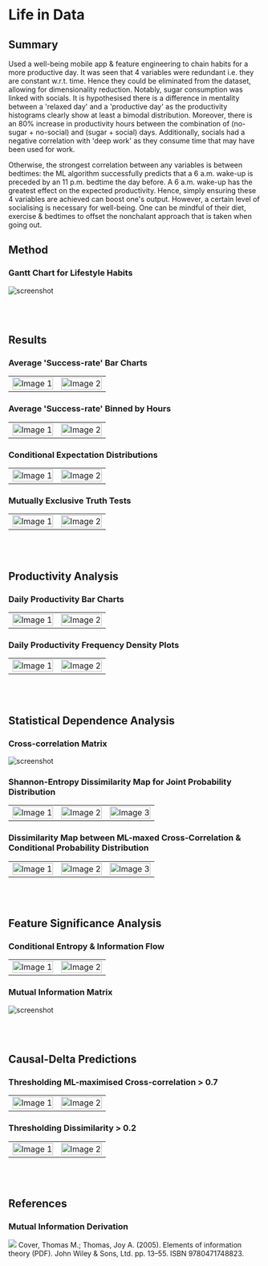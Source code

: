 # Life in Data

## Summary
Used a well-being mobile app & feature engineering to chain habits for a more productive day. It was seen that 4 variables were redundant i.e. they are constant w.r.t. time. Hence they could be eliminated from the dataset, allowing for dimensionality reduction. Notably, sugar consumption was linked with socials. It is hypothesised there is a difference in mentality between a 'relaxed day' and a 'productive day' as the productivity histograms clearly show at least a bimodal distribution. Moreover, there is an 80% increase in productivity hours between the combination of (no-sugar + no-social) and (sugar + social) days. Additionally, socials had a negative correlation with 'deep work' as they consume time that may have been used for work.

Otherwise, the strongest correlation between any variables is between bedtimes: the ML algorithm successfully predicts that a 6 a.m. wake-up is preceded by an 11 p.m. bedtime the day before. A 6 a.m. wake-up has the greatest effect on the expected productivity. Hence, simply ensuring these 4 variables are achieved can boost one's output. However, a certain level of socialising is necessary for well-being. One can be mindful of their diet, exercise & bedtimes to offset the nonchalant approach that is taken when going out.

## Method
### Gantt Chart for Lifestyle Habits
![screenshot](Images/GanttChart.png)

<br></br>
## Results
### Average 'Success-rate' Bar Charts
<table>
  <tr>
    <td>
      <img src="Images/BarMapped.png" alt="Image 1" style="width: 100%;">
    </td>
    <td>
      <img src="Images/BarMappedSorted.png" alt="Image 2" style="width: 100%;">
    </td>
  </tr>
</table>

### Average 'Success-rate' Binned by Hours
<table>
  <tr>
    <td>
      <img src="Images/PlotCondSuccess.png" alt="Image 1" style="width: 100%;">
    </td>
    <td>
      <img src="Images/PlotCondSuccessDiff.png" alt="Image 2" style="width: 100%;">
    </td>
  </tr>
</table>

### Conditional Expectation Distributions
<table>
  <tr>
    <td>
      <img src="Images/PlotCondExp.png" alt="Image 1" style="width: 100%;">
    </td>
    <td>
      <img src="Images/PlotCondExpReduced.png" alt="Image 2" style="width: 100%;">
    </td>
  </tr>
</table>

### Mutually Exclusive Truth Tests
<table>
  <tr>
    <td>
      <img src="Images/TruthFreq.png" alt="Image 1" style="width: 100%;">
    </td>
    <td>
      <img src="Images/TruthExp.png" alt="Image 2" style="width: 100%;">
    </td>
  </tr>
</table>

<br></br>
## Productivity Analysis
### Daily Productivity Bar Charts 
<table>
  <tr>
    <td>
      <img src="Images/ProductivityAll.png" alt="Image 1" style="width: 100%;">
    </td>
    <td>
      <img src="Images/ProductivityAllSorted.png" alt="Image 2" style="width: 100%;">
    </td>
  </tr>
</table>

### Daily Productivity Frequency Density Plots
<table>
  <tr>
    <td>
      <img src="Images/ProductivityHistogram.png" alt="Image 1" style="width: 100%;">
    </td>
    <td>
      <img src="Images/ProductivityKDE.png" alt="Image 2" style="width: 100%;">
    </td>
  </tr>
</table>

<br></br>
## Statistical Dependence Analysis
### Cross-correlation Matrix
![screenshot](Images/PlotPearson.png)

### Shannon-Entropy Dissimilarity Map for Joint Probability Distribution
<table>
  <tr>
    <td>
      <img src="Images/PlotJointDist.png" alt="Image 1" style="width: 100%;">
    </td>
    <td>
      <img src="Images/PlotJointTheoretic.png" alt="Image 2" style="width: 100%;">
    </td>
    <td>
      <img src="Images/PlotJointDissimilarity.png" alt="Image 3" style="width: 100%;">
    </td>
  </tr>
</table>

### Dissimilarity Map between ML-maxed Cross-Correlation & Conditional Probability Distribution
<table>
  <tr>
    <td>
      <img src="Images/PlotCondProb.png" alt="Image 1" style="width: 100%;">
    </td>
    <td>
      <img src="Images/PlotCondProbML.png" alt="Image 2" style="width: 100%;">
    </td>
    <td>
      <img src="Images/PlotCondProbDissimilarity.png" alt="Image 3" style="width: 100%;">
    </td>
  </tr>
</table>


<br></br>
## Feature Significance Analysis
### Conditional Entropy & Information Flow
<table>
  <tr>
    <td>
      <img src="Images/PlotEntropyConditional.png" alt="Image 1" style="width: 100%;">
    </td>
    <td>
      <img src="Images/PlotEntropyAsymmetry.png" alt="Image 2" style="width: 100%;">
    </td>
  </tr>
</table>

### Mutual Information Matrix
![screenshot](Images/PlotMI.png)


<br></br>
## Causal-Delta Predictions
### Thresholding ML-maximised Cross-correlation > 0.7
<table>
  <tr>
    <td>
      <img src="Images/BooleanML.png" alt="Image 1" style="width: 100%;">
    </td>
    <td>
      <img src="Images/BooleanMLDelta.png" alt="Image 2" style="width: 100%;">
    </td>
  </tr>
</table>

### Thresholding Dissimilarity > 0.2
<table>
  <tr>
    <td>
      <img src="Images/BooleanDiss.png" alt="Image 1" style="width: 100%;">
    </td>
    <td>
      <img src="Images/BooleanDissDelta.png" alt="Image 2" style="width: 100%;">
    </td>
  </tr>
</table>

<br></br>
## References
### Mutual Information Derivation
<img src="Images/MITheory.png">
Cover, Thomas M.; Thomas, Joy A. (2005). Elements of information theory (PDF). John Wiley & Sons, Ltd. pp. 13–55. ISBN 9780471748823.

